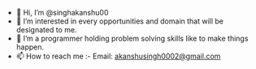 - 👋 Hi, I’m @singhakanshu00
- 👀 I’m interested in every opportunities and domain that will be designated to me.
- 🌱 I’m a programmer holding problem solving skills like to make things happen.
- 📫 How to reach me :- Email: akanshusingh0002@gmail.com

<!---
singhakanshu00/singhakanshu00 is a ✨ special ✨ repository because its `README.md` (this file) appears on your GitHub profile.
You can click the Preview link to take a look at your changes.
--->
